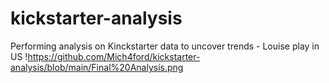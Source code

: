 # kickstarter-analysis
Performing analysis on Kinckstarter data to uncover trends - Louise play in US
!https://github.com/Mich4ford/kickstarter-analysis/blob/main/Final%20Analysis.png

